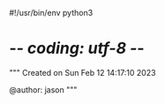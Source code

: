 #!/usr/bin/env python3
# -*- coding: utf-8 -*-
"""
Created on Sun Feb 12 14:17:10 2023

@author: jason
"""

